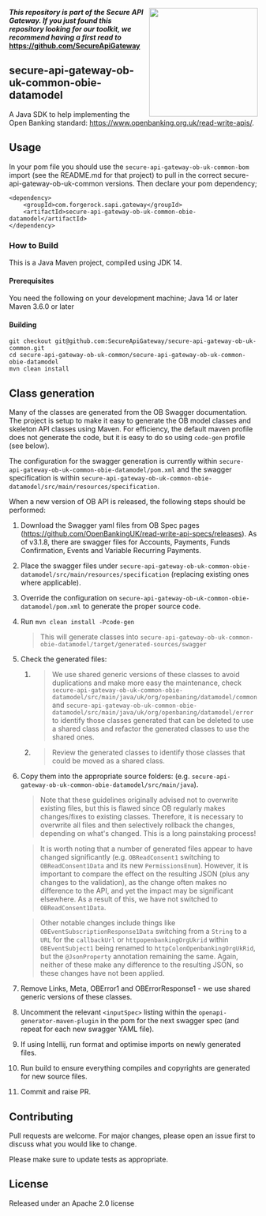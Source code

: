 [<img src="https://raw.githubusercontent.com/ForgeRock/forgerock-logo-dev/master/Logo-fr-dev.png" align="right" width="220px"/>](https://developer.forgerock.com/)

**_This repository is part of the Secure API Gateway. If you just found this repository looking for our
toolkit, we recommend having a first read to_ https://github.com/SecureApiGateway**

## secure-api-gateway-ob-uk-common-obie-datamodel

A Java SDK to help implementing the Open Banking standard: https://www.openbanking.org.uk/read-write-apis/.

## Usage

In your pom file you should use the `secure-api-gateway-ob-uk-common-bom` import (see the README.md for that project) to pull in the correct secure-api-gateway-ob-uk-common versions. Then declare your pom dependency;

```
<dependency>
    <groupId>com.forgerock.sapi.gateway</groupId>
    <artifactId>secure-api-gateway-ob-uk-common-obie-datamodel</artifactId>
</dependency>

```

### How to Build

This is a Java Maven project, compiled using JDK 14. 

#### Prerequisites

You need the following on your development machine;
Java 14 or later
Maven 3.6.0 or later

#### Building

```
git checkout git@github.com:SecureApiGateway/secure-api-gateway-ob-uk-common.git
cd secure-api-gateway-ob-uk-common/secure-api-gateway-ob-uk-common-obie-datamodel
mvn clean install
```

## Class generation
Many of the classes are generated from the OB Swagger documentation. The project is setup to make it easy to generate
the  OB model classes and skeleton API classes using Maven. For efficiency, the default maven profile does not generate
the code, but it is easy to do so using `code-gen` profile (see below).

The configuration for the swagger generation is currently within `secure-api-gateway-ob-uk-common-obie-datamodel/pom.xml` 
and the swagger specification is within `secure-api-gateway-ob-uk-common-obie-datamodel/src/main/resources/specification`.

When a new version of OB API is released, the following steps should be performed:
 1. Download the Swagger yaml files from OB Spec pages (https://github.com/OpenBankingUK/read-write-api-specs/releases).
    As of v3.1.8, there are swagger files for Accounts, Payments, Funds Confirmation, Events and Variable Recurring Payments.
 2. Place the swagger files under `secure-api-gateway-ob-uk-common-obie-datamodel/src/main/resources/specification` (replacing existing ones where applicable).
 3. Override the configuration on `secure-api-gateway-ob-uk-common-obie-datamodel/pom.xml` to generate the proper source code.
 4. Run ```mvn clean install -Pcode-gen```
    > This will generate classes into `secure-api-gateway-ob-uk-common-obie-datamodel/target/generated-sources/swagger`
 5. Check the generated files:
    1. > We use shared generic versions of these classes to avoid duplications and make more easy the maintenance, 
    check `secure-api-gateway-ob-uk-common-obie-datamodel/src/main/java/uk/org/openbaning/datamodel/common` and
       `secure-api-gateway-ob-uk-common-obie-datamodel/src/main/java/uk/org/openbaning/datamodel/error`
    to identify those classes generated that can be deleted to use a shared class and refactor the generated classes to use the shared ones.
    2. > Review the generated classes to identify those classes that could be moved as a shared class.
 6. Copy them into the appropriate source folders: (e.g. `secure-api-gateway-ob-uk-common-obie-datamodel/src/main/java`).

    > Note that these guidelines originally advised not to overwrite existing files, but this is flawed since OB regularly
    makes changes/fixes to existing classes. Therefore, it is necessary to overwrite all files and then selectively rollback
    the changes, depending on what's changed. This is a long painstaking process!

    > It is worth noting that a number of generated files appear to have changed significantly (e.g. `OBReadConsent1`
    switching to `OBReadConsent1Data` and its new `PermissionsEnum`). However, it is important to compare the effect on
    the resulting JSON (plus any changes to the validation), as the change often makes no difference to the API, and yet
    the impact may be significant elsewhere. As a result of this, we have  not switched
    to `OBReadConsent1Data`.
    
    > Other notable changes include things like `OBEventSubscriptionResponse1Data` switching from a `String` to a `URL`
    for the `callbackUrl` or `httpopenbankingOrgUkrid` within `OBEventSubject1` being renamed to
    `httpColonOpenbankingOrgUkRid`, but the `@JsonProperty` annotation remaining the same. Again, neither of these make
    any difference to the resulting JSON, so these changes have not been applied.

 7. Remove Links, Meta, OBError1 and OBErrorResponse1 - we use shared generic versions of these classes.
 8. Uncomment the relevant `<inputSpec>` listing within the `openapi-generator-maven-plugin` in the pom for the next
 swagger spec (and repeat for each new swagger YAML file).
 9. If using Intellij, run format and optimise imports on newly generated files.
 10. Run build to ensure everything compiles and copyrights are generated for new source files.
 11. Commit and raise PR.

## Contributing

Pull requests are welcome. For major changes, please open an issue first to discuss what you would like to change.

Please make sure to update tests as appropriate.

## License 

Released under an Apache 2.0 license
